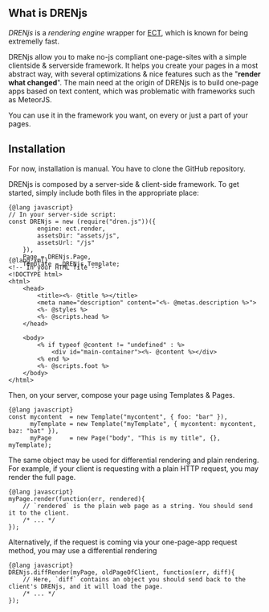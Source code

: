 ## What is DRENjs

_DRENjs_ is a *rendering engine* wrapper for [ECT](http://ectjs.com/), which is known for being extremelly fast.

DRENjs allow you to make no-js compliant one-page-sites with a simple clientside & serverside framework. It helps you create your pages in a most abstract way, with several optimizations & nice features such as the "**render what changed**". The main need at the origin of DRENjs is to build one-page apps based on text content, which was problematic with frameworks such as MeteorJS.

You can use it in the framework you want, on every or just a part of your pages.

## Installation

For now, installation is manual. You have to clone the GitHub repository.

DRENjs is composed by a server-side & client-side framework. To get started, simply include both files in the appropriate place:

	{@lang javascript}
    // In your server-side script:
    const DRENjs = new (require("dren.js"))({
			engine: ect.render,
			assetsDir: "assets/js",
			assetsUrl: "/js"
		}),
        Page = DRENjs.Page,
        Template = DRENjs.Template;

<div style="margin:-35px 0;"></div>

	{@lang xml}
    <!-- In your HTML file -->
	<!DOCTYPE html>
	<html>
		<head>
			<title><%- @title %></title>
			<meta name="description" content="<%- @metas.description %>">
			<%- @styles %>
			<%- @scripts.head %>
		</head>

		<body>
			<% if typeof @content != "undefined" : %>
				<div id="main-container"><%- @content %></div>
			<% end %>
			<%- @scripts.foot %>
		</body>
	</html>

Then, on your server, compose your page using Templates & Pages.

	{@lang javascript}
    const mycontent  = new Template("mycontent", { foo: "bar" }),
          myTemplate = new Template("myTemplate", { mycontent: mycontent, baz: "bat" }),
          myPage     = new Page("body", "This is my title", {}, myTemplate);
The same object may be used for differential rendering and plain rendering. For example, if your client is requesting with a plain HTTP request, you may render the full page.

	{@lang javascript}
    myPage.render(function(err, rendered){
		// `rendered` is the plain web page as a string. You should send it to the client.
        /* ... */
    });
Alternatively, if the request is coming via your one-page-app request method, you may use a differential rendering

	{@lang javascript}
	DRENjs.diffRender(myPage, oldPageOfClient, function(err, diff){
		// Here, `diff` contains an object you should send back to the client's DRENjs, and it will load the page.
		/* ... */
	});